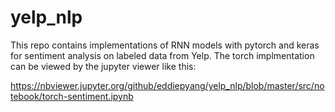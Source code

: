 # yelp_nlp
This repo contains implementations of RNN models with pytorch and keras for sentiment analysis on labeled data from Yelp. The torch implmentation can be viewed by the jupyter viewer like this:

https://nbviewer.jupyter.org/github/eddiepyang/yelp_nlp/blob/master/src/notebook/torch-sentiment.ipynb
